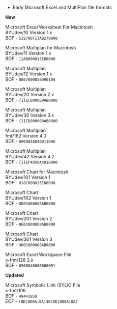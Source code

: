 * Early Microsoft Excel and MultiPlan file formats

**New**

Microsoft Excel Worksheet For Macintosh\
BYUdev/10 Version 1.x\
BOF - ```532700{1}AB270000```

Microsoft Multiplan for Macintosh\
BYUdev/11 Version 1.x\
BOF - ```11AB000013E80000```

Microsoft Multiplan\
BYUdev/12 Version 1.x\
BOF - ```08E7000058090100```

Microsoft Multiplan\
BYUdev/20 Version 2.x\
BOF - ```{1}EC000008AB0800```

Microsoft Multiplan\
BYUdev/30 Version 3.x\
BOF - ```{1}ED000008AB0800```

Microsoft Multiplan\
fmt/162 Version 4.0\
BOF - ```0900040040011000```

Microsoft Multiplan\
BYUdev/42 Version 4.2\
BOF - ```{1}EF4D50A4010000```

Microsoft Chart for Macintosh\
BYUdev/101 Version 1\
BOF - ```018C000013E80000```

Microsoft Chart\
BYUdev/102 Version 1\
BOF - ```8D01000008AB0000```

Microsoft Chart\
BYUdev/201 Version 2\
BOF - ```8E01000008AB0000```

Microsoft Chart\
BYUdev/301 Version 3\
BOF - ```9001000008AB0000```

Microsoft Excel Workspace File\
x-fmt/128 2.x\
BOF - ```0900040000000001```

**Updated**

Microsoft Symbolic Link (SYLK) File\
x-fmt/106\
BOF - ```49443B50```\
EOF - ```(0D|0D0A|0A)45(0D|0D0A|0A)```